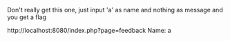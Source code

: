 Don't really get this one, just input 'a' as name and nothing as message and you get a flag

http://localhost:8080/index.php?page=feedback
Name: a
